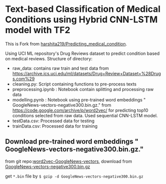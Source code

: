# Text-based Classification of Medical Conditions using Hybrid CNN-LSTM model with TF2

This is Fork from [harshita219/Predicting_medical_condition](https://github.com/harshita219/Predicting_medical_condition).

Using UCI ML repository's Drug Reviews dataset to predict condition based on medical reviews. 
Structure of directory:

- raw_data: contains raw train and test data from https://archive.ics.uci.edu/ml/datasets/Drug+Review+Dataset+%28Drugs.com%29
- cleaning.py: Script containing functions to pre-process texts
- preprocessing.ipynb : Notebook contain splitting and processing raw data
- modelling.pynb : Notebook using pre-trained word embeddings " GoogleNews-vectors-negative300.bin.gz." from https://code.google.com/archive/p/word2vec/ for predicting top10 conditions selected from raw data. Used sequential CNN-LSTM model.
- testData.csv: Processed data for testing
- trainData.csv: Processed data for training


## Download pre-trained word embeddings " GoogleNews-vectors-negative300.bin.gz."

from git repo:[word2vec-GoogleNews-vectors](https://github.com/mmihaltz/word2vec-GoogleNews-vectors), download from [GoogleNews-vectors-negative300.bin.gz](https://drive.google.com/file/d/0B7XkCwpI5KDYNlNUTTlSS21pQmM/edit?usp=sharing)

get `*.bin` file by `$ gzip -d GoogleNews-vectors-negative300.bin.gz`
